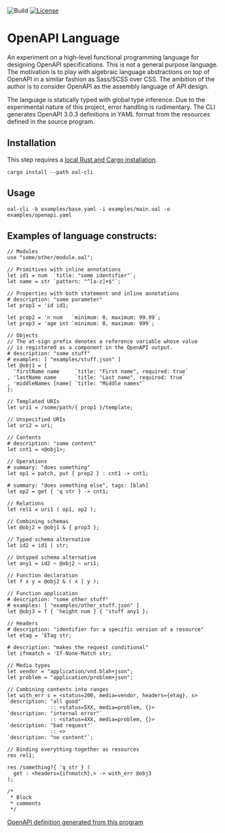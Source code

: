 ![Build](https://img.shields.io/github/workflow/status/ebastien/openapi-lang/ci)
[![License](https://img.shields.io/badge/license-Apache_2.0-blue.svg)](https://opensource.org/licenses/Apache-2.0)

# OpenAPI Language

An experiment on a high-level functional programming language for designing
OpenAPI specifications.
This is not a general purpose language.
The motivation is to play with algebraic language abstractions on top of OpenAPI
in a similar fashion as Sass/SCSS over CSS.
The ambition of the author is to consider OpenAPI as the assembly language of API design. 

The language is statically typed with global type inference.
Due to the experimental nature of this project, error handling is rudimentary.
The CLI generates OpenAPI 3.0.3 definitions in YAML format from the resources defined
in the source program.

## Installation

This step requires a [local Rust and Cargo installation](https://doc.rust-lang.org/cargo/getting-started/installation.html).

```
cargo install --path oal-cli
```

## Usage

```
oal-cli -b examples/base.yaml -i examples/main.oal -o examples/openapi.yaml
```

## Examples of language constructs:
```
// Modules
use "some/other/module.oal";
```
```
// Primitives with inline annotations
let id1 = num  `title: "some identifier"`;
let name = str `pattern: "^[a-z]+$"`;
```
```
// Properties with both statement and inline annotations
# description: "some parameter"
let prop1 = 'id id1;

let prop2 = 'n num   `minimum: 0, maximum: 99.99`;
let prop3 = 'age int `minimum: 0, maximum: 999`;
```
```
// Objects
// The at-sign prefix denotes a reference variable whose value
// is registered as a component in the OpenAPI output.
# description: "some stuff"
# examples: [ "examples/stuff.json" ]
let @obj1 = {
  'firstName name     `title: "First name", required: true`
, 'lastName name      `title: "Last name", required: true`
, 'middleNames [name] `title: "Middle names"`
};
```
```
// Templated URIs
let uri1 = /some/path/{ prop1 }/template;
```
```
// Unspecified URIs
let uri2 = uri;
```
```
// Contents
# description: "some content"
let cnt1 = <@obj1>;
```
```
// Operations
# summary: "does something"
let op1 = patch, put { prop2 } : cnt1 -> cnt1;

# summary: "does something else", tags: [blah]
let op2 = get { 'q str } -> cnt1;
```
```
// Relations
let rel1 = uri1 ( op1, op2 );
```
```
// Combining schemas
let @obj2 = @obj1 & { prop3 };
```
```
// Typed schema alternative
let id2 = id1 | str;
```
```
// Untyped schema alternative
let any1 = id2 ~ @obj2 ~ uri1;
```
```
// Function declaration
let f x y = @obj2 & ( x | y );
```
```
// Function application
# description: "some other stuff"
# examples: [ "examples/other_stuff.json" ]
let @obj3 = f { 'height num } { 'stuff any1 };
```
```
// Headers
# description: "identifier for a specific version of a resource"
let etag = 'ETag str;

# description: "makes the request conditional"
let ifnmatch = 'If-None-Match str;
```
```
// Media types
let vendor = "application/vnd.blah+json";
let problem = "application/problem+json";
```
```
// Combining contents into ranges
let with_err s = <status=200, media=vendor, headers={etag}, s>  `description: "all good"`
              :: <status=5XX, media=problem, {}>                `description: "internal error"`
              :: <status=4XX, media=problem, {}>                `description: "bad request"`
              :: <>                                             `description: "no content"`;
```
```
// Binding everything together as resources
res rel1;

res /something?{ 'q str } (
  get : <headers={ifnmatch},> -> with_err @obj3
);
```
```
/*
 * Block
 * comments
 */
```

[OpenAPI definition generated from this program](examples/openapi.yaml)
